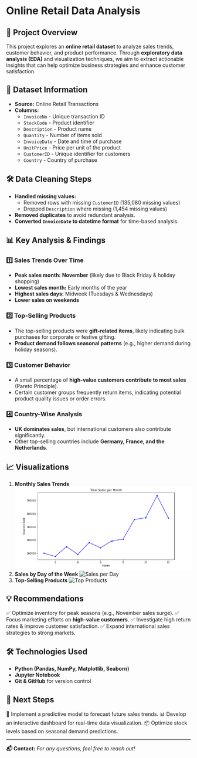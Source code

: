 # Online Retail Data Analysis

## 📌 Project Overview
This project explores an **online retail dataset** to analyze sales trends, customer behavior, and product performance. Through **exploratory data analysis (EDA)** and visualization techniques, we aim to extract actionable insights that can help optimize business strategies and enhance customer satisfaction.

## 📂 Dataset Information
- **Source:** Online Retail Transactions
- **Columns:**
  - `InvoiceNo` - Unique transaction ID
  - `StockCode` - Product identifier
  - `Description` - Product name
  - `Quantity` - Number of items sold
  - `InvoiceDate` - Date and time of purchase
  - `UnitPrice` - Price per unit of the product
  - `CustomerID` - Unique identifier for customers
  - `Country` - Country of purchase

## 🛠️ Data Cleaning Steps
- **Handled missing values:**
  - Removed rows with missing `CustomerID` (135,080 missing values)
  - Dropped `Description` where missing (1,454 missing values)
- **Removed duplicates** to avoid redundant analysis.
- **Converted `InvoiceDate` to datetime format** for time-based analysis.

## 📊 Key Analysis & Findings
### 1️⃣ Sales Trends Over Time
- **Peak sales month:** **November** (likely due to Black Friday & holiday shopping)
- **Lowest sales month:** Early months of the year
- **Highest sales days:** Midweek (Tuesdays & Wednesdays)
- **Lower sales on weekends**

### 2️⃣ Top-Selling Products
- The top-selling products were **gift-related items**, likely indicating bulk purchases for corporate or festive gifting.
- **Product demand follows seasonal patterns** (e.g., higher demand during holiday seasons).

### 3️⃣ Customer Behavior
- A small percentage of **high-value customers contribute to most sales** (Pareto Principle).
- Certain customer groups frequently return items, indicating potential product quality issues or order errors.

### 4️⃣ Country-Wise Analysis
- **UK dominates sales**, but international customers also contribute significantly.
- Other top-selling countries include **Germany, France, and the Netherlands**.

## 📈 Visualizations
1. **Monthly Sales Trends** ![Monthly Sales Graph](images/Total_Sales_per_Month.png)
2. **Sales by Day of the Week** ![Sales per Day](weekly_sales.png)
3. **Top-Selling Products** ![Top Products](top_products.png)

## 💡 Recommendations
✅ Optimize inventory for peak seasons (e.g., November sales surge).
✅ Focus marketing efforts on **high-value customers**.
✅ Investigate high return rates & improve customer satisfaction.
✅ Expand international sales strategies to strong markets.

## 🛠️ Technologies Used
- **Python (Pandas, NumPy, Matplotlib, Seaborn)**
- **Jupyter Notebook**
- **Git & GitHub** for version control

## 📌 Next Steps
🚀 Implement a predictive model to forecast future sales trends.
📊 Develop an interactive dashboard for real-time data visualization.
📦 Optimize stock levels based on seasonal demand predictions.

---
**📬 Contact:** _For any questions, feel free to reach out!_
